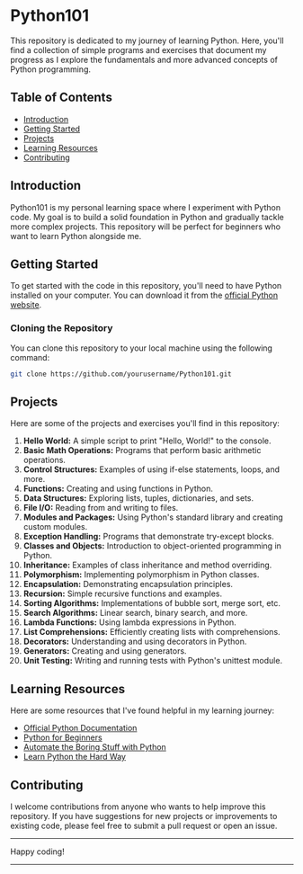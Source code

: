 # Python101
This repository is dedicated to my journey of learning Python. Here, you'll find a collection of simple programs and exercises that document my progress as I explore the fundamentals and more advanced concepts of Python programming.

## Table of Contents

- [Introduction](#introduction)
- [Getting Started](#getting-started)
- [Projects](#projects)
- [Learning Resources](#learning-resources)
- [Contributing](#contributing)

## Introduction

Python101 is my personal learning space where I experiment with Python code. My goal is to build a solid foundation in Python and gradually tackle more complex projects. This repository will be perfect for beginners who want to learn Python alongside me.

## Getting Started

To get started with the code in this repository, you'll need to have Python installed on your computer. You can download it from the [official Python website](https://www.python.org/downloads/).


### Cloning the Repository

You can clone this repository to your local machine using the following command:

```bash
git clone https://github.com/yourusername/Python101.git
```

## Projects

Here are some of the projects and exercises you'll find in this repository:

1. **Hello World:** A simple script to print "Hello, World!" to the console.
2. **Basic Math Operations:** Programs that perform basic arithmetic operations.
3. **Control Structures:** Examples of using if-else statements, loops, and more.
4. **Functions:** Creating and using functions in Python.
5. **Data Structures:** Exploring lists, tuples, dictionaries, and sets.
6. **File I/O:** Reading from and writing to files.
7. **Modules and Packages:** Using Python's standard library and creating custom modules.
8. **Exception Handling:** Programs that demonstrate try-except blocks.
9. **Classes and Objects:** Introduction to object-oriented programming in Python.
10. **Inheritance:** Examples of class inheritance and method overriding.
11. **Polymorphism:** Implementing polymorphism in Python classes.
12. **Encapsulation:** Demonstrating encapsulation principles.
13. **Recursion:** Simple recursive functions and examples.
14. **Sorting Algorithms:** Implementations of bubble sort, merge sort, etc.
15. **Search Algorithms:** Linear search, binary search, and more.
16. **Lambda Functions:** Using lambda expressions in Python.
17. **List Comprehensions:** Efficiently creating lists with comprehensions.
18. **Decorators:** Understanding and using decorators in Python.
19. **Generators:** Creating and using generators.
20. **Unit Testing:** Writing and running tests with Python's unittest module.

## Learning Resources

Here are some resources that I've found helpful in my learning journey:

- [Official Python Documentation](https://docs.python.org/3/)
- [Python for Beginners](https://www.python.org/about/gettingstarted/)
- [Automate the Boring Stuff with Python](https://automatetheboringstuff.com/)
- [Learn Python the Hard Way](https://learnpythonthehardway.org/)

## Contributing

I welcome contributions from anyone who wants to help improve this repository. If you have suggestions for new projects or improvements to existing code, please feel free to submit a pull request or open an issue.

---

Happy coding!

---
 

